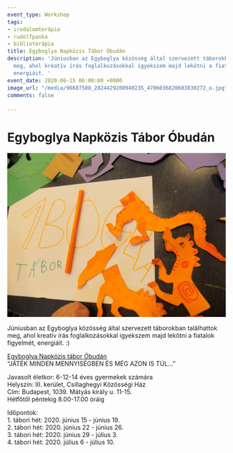 ```yaml
---
event_type: Workshop
tags:
- irodalomterápia
- rudolfpanka
- biblioterápia
title: Egyboglya Napközis Tábor Óbudán
description: 'Júniusban az Egyboglya közösség által szervezett táborokban találhattok
  meg, ahol kreatív írás foglalkozásokkal igyekszem majd lekötni a fiatalok figyelmét,
  energiáit. '
event_date: 2020-06-15 06:00:00 +0000
image_url: "/media/96687508_2824429280940235_4706036820603830272_o.jpg"
comments: false

---
```

# Egyboglya Napközis Tábor Óbudán

![](/media/96687508_2824429280940235_4706036820603830272_o.jpg)

Júniusban az Egyboglya közösség által szervezett táborokban találhattok meg, ahol kreatív írás foglalkozásokkal igyekszem majd lekötni a fiatalok figyelmét, energiáit. :)

[Egyboglya Napközis tábor Óbudán](https://www.facebook.com/events/665215904224085/)  
“JÁTÉK MINDEN MENNYISÉGBEN ÉS MÉG AZON IS TÚL…”  
  
Javasolt életkor: 6-12-14 éves gyermekek számára  
Helyszín: III. kerület, Csillaghegyi Közösségi Ház  
Cím: Budapest, 1039. Mátyás király u. 11-15.  
Hétfőtől péntekig 8.00-17.00 óráig  
  
Időpontok:  
1\. tábori hét: 2020. június 15 - június 19.  
2\. tábori hét: 2020. június 22 - június 26.  
3\. tábori hét: 2020. június 29 - július 3.  
4\. tábori hét: 2020. július 6 - július 10.